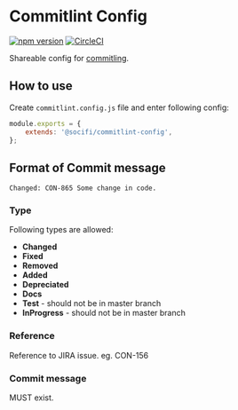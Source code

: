 # Commitlint Config

[![npm version](https://badge.fury.io/js/%40socifi%2Fcommitlint-config.svg)](https://badge.fury.io/js/%40socifi%2Fcommitlint-config)
[![CircleCI](https://circleci.com/gh/socifi/commitlint-config/tree/master.svg?style=shield)](https://circleci.com/gh/socifi/commitlint-config/tree/master)

Shareable config for [commitling](https://github.com/marionebl/commitlint).

## How to use

Create ```commitlint.config.js``` file and enter following config:

```javascript
module.exports = {
    extends: '@socifi/commitlint-config',
};

```

## Format of Commit message

```Changed: CON-865 Some change in code.```

### Type

Following types are allowed:
- **Changed**
- **Fixed**
- **Removed**
- **Added**
- **Depreciated**
- **Docs**
- **Test** - should not be in master branch
- **InProgress** - should not be in master branch

### Reference

Reference to JIRA issue. eg. CON-156

### Commit message

MUST exist.
